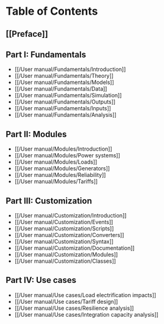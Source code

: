 # Table of Contents

## [[Preface]]

## Part I: Fundamentals
  - [[/User manual/Fundamentals/Introduction]]
  - [[/User manual/Fundamentals/Theory]]
  - [[/User manual/Fundamentals/Models]]
  - [[/User manual/Fundamentals/Data]]
  - [[/User manual/Fundamentals/Simulation]]
  - [[/User manual/Fundamentals/Outputs]]
  - [[/User manual/Fundamentals/Inputs]]
  - [[/User manual/Fundamentals/Analysis]]

## Part II: Modules
  - [[/User manual/Modules/Introduction]]
  - [[/User manual/Modules/Power systems]]
  - [[/User manual/Modules/Loads]]
  - [[/User manual/Modules/Generators]]
  - [[/User manual/Modules/Reliability]]
  - [[/User manual/Modules/Tariffs]]

## Part III: Customization
  - [[/User manual/Customization/Introduction]]
  - [[/User manual/Customization/Events]]
  - [[/User manual/Customization/Scripts]]
  - [[/User manual/Customization/Converters]]
  - [[/User manual/Customization/Syntax]]
  - [[/User manual/Customization/Documentation]]
  - [[/User manual/Customization/Modules]]
  - [[/User manual/Customization/Classes]]

## Part IV: Use cases
  - [[/User manual/Use cases/Load electrification impacts]]
  - [[/User manual/Use cases/Tariff design]]
  - [[/User manual/Use cases/Resilience analysis]]
  - [[/User manual/Use cases/Integration capacity analysis]]
